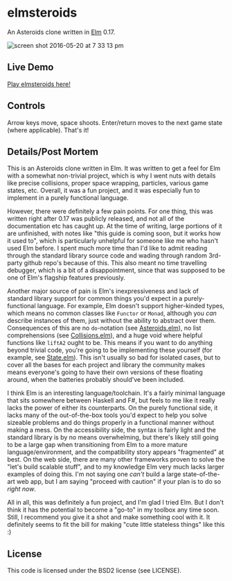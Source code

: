 # elmsteroids
An Asteroids clone written in [Elm](http://elm-lang.org/) 0.17.

![screen shot 2016-05-20 at 7 33 13 pm](https://cloud.githubusercontent.com/assets/3166056/15445923/c84e6c78-1ec1-11e6-9b6b-514e0871bfc4.png)

## Live Demo
[Play elmsteroids here!](http://yupferris.github.io/)

## Controls
Arrow keys move, space shoots. Enter/return moves to the next game state (where applicable). That's it!

## Details/Post Mortem
This is an Asteroids clone written in Elm. It was written to get a feel for Elm with a somewhat non-trivial project, which is why I went nuts with details like precise collisions, proper space wrapping, particles, various game states, etc. Overall, it was a fun project, and it was especially fun to implement in a purely functional language.

However, there were definitely a few pain points. For one thing, this was written right after 0.17 was publicly released, and not all of the documentation etc has caught up. At the time of writing, large portions of it are unfinished, with notes like "this guide is coming soon, but it works how it used to", which is particularly unhelpful for someone like me who hasn't used Elm before. I spent much more time than I'd like to admit reading through the standard library source code and wading through random 3rd-party github repo's because of this. This also meant no time travelling debugger, which is a bit of a disappointment, since that was supposed to be one of Elm's flagship features previously.

Another major source of pain is Elm's inexpressiveness and lack of standard library support for common things you'd expect in a purely-functional language. For example, Elm doesn't support higher-kinded types, which means no common classes like `Functor` or `Monad`, although you _can_ describe instances of them, just without the ability to abstract over them. Consequences of this are no `do`-notation (see [Asteroids.elm](https://github.com/yupferris/elmsteroids/blob/master/src/Asteroids.elm#L112)), no list comprehensions (see [Collisions.elm](https://github.com/yupferris/elmsteroids/blob/master/src/Collisions.elm#L76)), and a huge void where helpful functions like `liftA2` ought to be. This means if you want to do anything beyond trivial code, you're going to be implementing these yourself (for example, see [State.elm](https://github.com/yupferris/elmsteroids/blob/master/src/State.elm)). This isn't usually so bad for isolated cases, but to cover all the bases for each project and library the community makes means everyone's going to have their own versions of these floating around, when the batteries probably should've been included.

I think Elm is an interesting language/toolchain. It's a fairly minimal language that sits somewhere between Haskell and F#, but feels to me like it really lacks the power of either its counterparts. On the purely functional side, it lacks many of the out-of-the-box tools you'd expect to help you solve sizeable problems and do things properly in a functional manner without making a mess. On the accessibility side, the syntax is fairly light and the standard library is by no means overwhelming, but there's likely still going to be a large gap when transitioning from Elm to a more mature language/environment, and the compatibility story appears "fragmented" at best. On the web side, there are many other frameworks proven to solve the "let's build scalable stuff", and to my knowledge Elm very much lacks larger examples of doing this. I'm not saying one _can't_ build a large state-of-the-art web app, but I am saying "proceed with caution" if your plan is to do so _right now_.

All in all, this was definitely a fun project, and I'm glad I tried Elm. But I don't think it has the potential to become a "go-to" in my toolbox any time soon. Still, I recommend you give it a shot and make something cool with it. It definitely seems to fit the bill for making "cute little stateless things" like this :)

## License
This code is licensed under the BSD2 license (see LICENSE).
